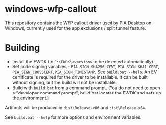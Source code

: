# windows-wfp-callout

This repository contains the WFP callout driver used by PIA Desktop on Windows, currently used for the app exclusions / split tunnel feature.

# Building

* Install the EWDK (to `C:\EWDK\<version>` to be detected automatically).
* Set code signing variables - `PIA_SIGN_SHA256_CERT`, `PIA_SIGN_SHA1_CERT`, `PIA_SIGN_CROSSCERT`, `PIA_SIGN_TIMESTAMP`.  See `build.bat --help`.  An EV certificate is required for the driver to be installable.  It can be built without signing, but the build will not be installable.
* Build with `build.bat` from a command prompt.  (You do not need to open a "developer command prompt", build.bat locates the EWDK and sets up the environment.)

Artifacts will be produced in `dist\Release-x86` and `dist\Release-x64`.

See `build.bat --help` for more options and environment variables.
